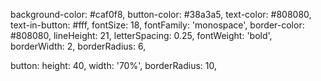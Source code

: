 background-color: #caf0f8,
button-color: #38a3a5,
text-color: #808080,
text-in-button: #fff,
fontSize: 18,
fontFamily: 'monospace',
border-color: #808080,
lineHeight: 21,
letterSpacing: 0.25,
fontWeight: 'bold',
borderWidth: 2,
borderRadius: 6,

button:
height: 40,
width: '70%',
borderRadius: 10,

